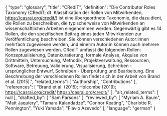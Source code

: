 {
    "type": "glossary",
    "title": "CRediT",
    "definition": "Die Contributor Roles Taxonomy (CRediT; dt. Klassifikation der Rollen von Mitwirkenden, https://casrai.org/credit/) ist eine übergeordnete Taxonomie, die dazu dient, die Rollen zu beschreiben, die typischerweise von Mitwirkenden an wissenschaftlichen Arbeiten eingenommen werden. Gegenwärtig gibt es 14 Rollen, die den spezifischen Beitrag eines jeden Mitwirkenden zur Veröffentlichung beschreiben. Sie können verschiedenen Autor:innen mehrfach zugewiesen werden, und einer:m Autor:in können auch mehrere Rollen zugewiesen werden. CRediT umfasst die folgenden Rollen: Konzeptualisierung, Datenkuratierung, formale Analyse, Akquise von Drittmitteln, Untersuchung, Methodik, Projektverwaltung, Ressourcen, Software, Betreuung, Validierung, Visualisierung, Schreiben - ursprünglicher Entwurf, Schreiben - Überprüfung und Bearbeitung. Eine Beschreibung der verschiedenen Rollen findet sich in der Arbeit von Brand et al. (2015).",
    "related_terms": [
        "Authorship",
        "Contributions"
    ],
    "references": [
        "Brand et al. (2015); Holcombe (2019); https://casrai.org/credit/ https://casrai.org/credit/"
    ],
    "alt_related_terms": [
        null
    ],
    "drafted_by": [
        "Sam Parsons"
    ],
    "reviewed_by": [
        "Myriam A. Baum",
        "Matt Jaquiery",
        "Tamara Kalandadze",
        "Connor Keating",
        "Charlotte R. Pennington",
        "Yuki Yamada",
        "Flávio Azevedo"
    ],
    "language": "german"
}
